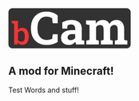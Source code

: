 
<img src="github/logo.png" alt="bCam logo" width="245">

## A mod for Minecraft!
Test Words and stuff!
